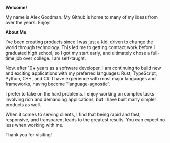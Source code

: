 **Welcome!**

My name is Alex Goodman. My Github is home to many of my ideas from over the years. Enjoy!

**About Me**

I’ve been creating products since I was just a kid, driven to change the world through technology. This led me to getting contract work before I graduated high school, so I got my start early, and ultimately chose a full-time job over college. I am self-taught.

Now, after 10+ years as a software developer, I am continuing to build new and exciting applications with my preferred languages: Rust, TypeScript, Python, C++, and C#. I have experience with most major languages and frameworks, having become “language-agnostic”.

I prefer to take on the hard problems. I enjoy working on complex tasks involving rich and demanding applications, but I have built many simpler products as well.

When it comes to serving clients, I find that being rapid and fast, responsive, and transparent leads to the greatest results. You can expect no less when working with me.

Thank you for visiting!

